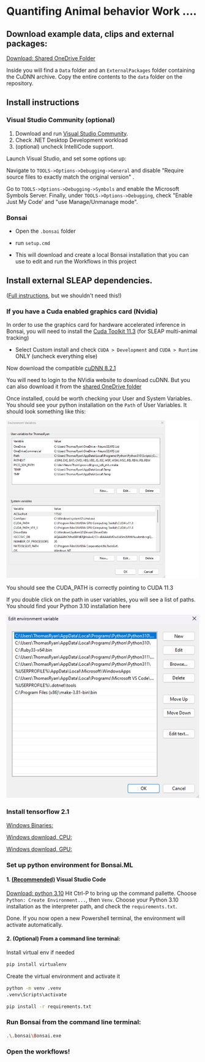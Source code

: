 # Quantifing Animal behavior Work ....
## Download example data, clips and external packages:

[Download: Shared OneDrive Folder](https://neurogears-my.sharepoint.com/:f:/g/personal/t_ryan_neurogears_org/EokFwZYwH_xNvsJVq05I4wgBOxHhyaGkTTZiAKRU6gzrSA?e=Wq4vSY)

Inside you will find a `Data` folder and an `ExternalPackages` folder containing the CuDNN archive. Copy the entire contents to the `data` folder on the repository.

## Install instructions 
### Visual Studio Community (optional)

1. Download and run [Visual Studio Community](https://visualstudio.microsoft.com/vs/community/).
2. Check .NET Desktop Development workload
3. (optional) uncheck IntelliCode support.

Launch Visual Studio, and set some options up:

Navigate to `TOOLS->Options->Debugging->General` and disable "Require source files to exactly match the original version" .

Go to `TOOLS->Options->Debugging->Symbols` and enable the Microsoft Symbols Server.
Finally, under `TOOLS->Options->Debugging`, check "Enable Just My Code' and "use Manage/Unmanage mode".

### Bonsai 
- Open the `.bonsai` folder 
- run `setup.cmd`

- This will download and create a local Bonsai installation that you can use to edit and run the Workflows in this project

## Install external SLEAP dependencies. 
([Full instructions](https://bonsai-rx.org/sleap/index.html), but we shouldn't need this!)
### If you have a Cuda enabled graphics card (Nvidia) 
In order to use the graphics card for hardware accelerated inference in Bonsai, you will need to install the [Cuda Toolkit 11.3](https://developer.nvidia.com/cuda-11.3.0-download-archive) (for SLEAP multi-animal tracking)
   * Select Custom install and check `CUDA > Development` and `CUDA > Runtime` ONLY (uncheck everything else)
 
Now download the compatible [cuDNN 8.2.1](https://developer.nvidia.com/cudnn)

You will need to login to the NVidia website to download cuDNN. But you can also download it from the [shared OneDrive folder](https://neurogears-my.sharepoint.com/:f:/g/personal/t_ryan_neurogears_org/EokFwZYwH_xNvsJVq05I4wgBOxHhyaGkTTZiAKRU6gzrSA?e=Wq4vSY)

Once installed, could be worth checking your User and System Variables. You should see your python installation on the `Path` of User Variables. It should look something like this:

![Path](./assets/path.png)

You should see the CUDA_PATH is correctly pointing to CUDA 11.3

If you double click on the path in user variables, you will see a list of paths. You should find your Python 3.10 installation here

![Env](./assets/envvar.png)
### Install tensorflow 2.1
<u>Windows Binaries:</u>

[Windows download, CPU:](https://storage.googleapis.com/tensorflow/versions/2.18.0/libtensorflow-cpu-windows-x86_64.zip)

[Windows download, GPU:](https://storage.googleapis.com/tensorflow/libtensorflow/libtensorflow-gpu-windows-x86_64-2.10.0.zip)

### Set up python environment for Bonsai.ML
#### 1. <u>(Recommended)</u> Visual Studio Code
[Download: python 3.10]() 
Hit Ctrl-P to bring up the command pallette. Choose `Python: Create Environment...`, then `Venv`.
Choose your Python 3.10 installation as the interpreter path, and check the `requirements.txt`.

Done. If you now open a new Powershell terminal, the environment will activate automatically.

#### 2. (Optional) From a command line terminal:

Install virtual env if needed
```bash
pip install virtualenv
```

Create the virtual environment and activate it
```bash
python -m venv .venv
.venv\Scripts\activate
```

```bash 
pip install -r requirements.txt
```
### Run Bonsai from the command line terminal:

```bash
.\.bonsai\Bonsai.exe
```

### Open the workflows!
